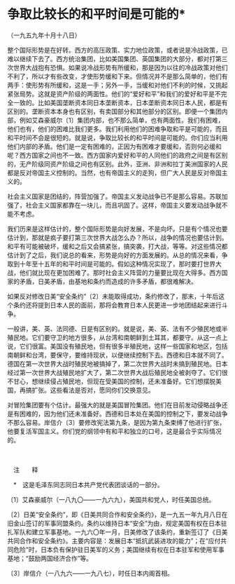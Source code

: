 # 争取比较长的和平时间是可能的\*

（一九五九年十月十八日）

整个国际形势是在好转。西方的高压政策、实力地位政策，或者说是冷战政策，已难以继续下去了。西方统治集团，比如美国集团、英国集团的大部分，都对打第三次世界大战抱有恐惧。如果说冷战形势有所缓和，那是因为以往的冷战政策对他们不利了，所以才有些改变，才使形势缓和下来。但情况并不是那么简单的，他们有两手：使形势有所缓和，这是一手；另外一手，当缓和对他们不利的时候，又挑起紧张局势。这就是资产阶级的两面性。他们的“爱好和平”和我们的爱好和平是不完全一致的。比如美国垄断资本同日本垄断资本，日本垄断资本同日本人民，都是有区别的。垄断资本本身也有区别，有卖国部分和其他部分的区别。即便一个集团内部，例如艾森豪威尔〔1〕集团内部，也不那么简单，也有两面性。我们有困难，他们也有，他们的困难比我们更多。我们利用他们的困难争取和平是可能的，而且和平时间不会是很短的。就是说，争取比较长的和平时间是可能的。你们应当利用他们内部的矛盾。他们是一定有困难的，正因为有困难才要缓和，否则何必缓和呢？西方国家之间也不一致。西方国家内爱好和平的人同他们的政府之间是有区别的，无产阶级同资产阶级之间也有区别。此外，亚洲、非洲和拉丁美洲国家的人民都是反对帝国主义控制的。当然，也有帝国主义的走狗，但广大人民是反对帝国主义的。

社会主义国家是团结的，阵营加强了。帝国主义发动战争已不是那么容易。苏联加强了，社会主义国家都靠在一块儿，而且巩固了。这样，帝国主义要发动战争就不能不考虑。

我们历来是这样估计的，整个国际形势是向好发展，不是向坏。只是有个情况也要估计到，那就是疯子要打第三次世界大战怎么办？所以，战争的情况也要估计到。和平有可能被破坏，缓和之后又会搞紧张，搞突袭，打大战，等等。对这些情况都估计到了之后，我们说总的看来，形势是向好的方面发展的。从总的情况来看，争取到十年至十五年的和平时间是可能的。假如这种情况实现了，那时要打世界大战，他们就比现在更加困难了。那时社会主义阵营的力量要比现在大得多。西方国家的矛盾，日美矛盾，由基地和条约而造成的许多矛盾，都很难解决。

如果反对修改日美“安全条约”〔2〕未能取得成功，条约修改了，那末，十年后这个条约还将提到日本人民的面前，那将会教育日本人民更进一步地团结起来进行斗争。

一般讲，美、英、法同德、日是有区别的。就是说，美、英、法有不少殖民地或半殖民地。它们要守卫的地方很多，从台湾和南朝鲜到土耳其，都要守。从这一点上说，它们很富。美国没有殖民地，但有很多半殖民地，这样一些国家和地区，包括南朝鲜和台湾，要保守，要维持现状，以便继续控制下去。西德和日本就不同了。德国在第一次世界大战时殖民地被搞掉了，第二次世界大战时未搞到殖民地。日本经过第一次世界大战殖民地扩大了，第二次世界大战后殖民地全被剥夺了。它们很不甘心，想继续侵占殖民地，但现在受美国的控制，还未准备好。它们想摆脱美国，再搞扩张。这些看法是否对，愿同你们交换意见。

对冒险集团要有个估计。最强大的就是美国冒险集团。他们在目前发动侵略战争还是有困难的，因为他们还未准备好。西德和日本处在美国的控制之下，要发动战争不那么容易。岸信介〔3〕要修改宪法第九条，是因为第九条束缚了他进行扩张，他要复活军国主义。你们党的纲领中有和平和独立的口号，这是最合乎实际情况的。

　　

　注　　释　

　\*　这是毛泽东同志同日本共产党代表团谈话的一部分。

〔1〕艾森豪威尔（一八九〇——一九六九），美国共和党人，时任美国总统。

〔2〕日美“安全条约”，即《日美共同合作和安全条约》，是一九五一年九月八日在旧金山签订的军事同盟条约。条约以维持日本“安全”为由，规定美国有权在日本驻扎军队和建立军事基地。一九六〇年一月，日美修改了该条约，重新签订了《日美共同合作和安全条约》。主要内容是：发展日本“抵抗武装进攻的能力”；在“应付共同危险”时，日本负有保护驻日美军的义务；美国继续有权在日本驻军和使用军事基地；“鼓励两国经济合作”等。

〔3〕岸信介（一八九六——一九八七），时任日本内阁首相。
